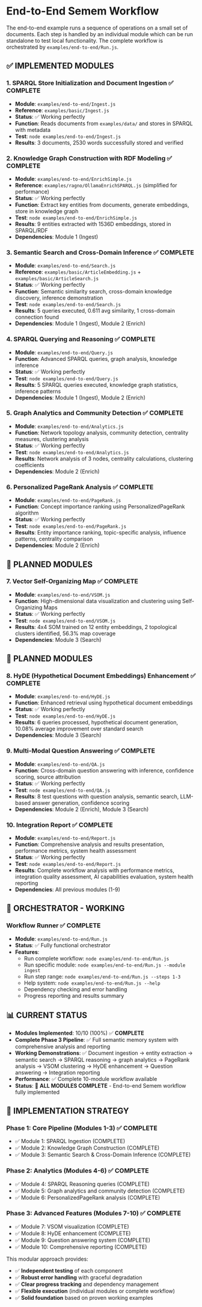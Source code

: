 # End-to-End Semem Workflow

The end-to-end example runs a sequence of operations on a small set of documents. Each step is handled by an individual module which can be run standalone to test local functionality. The complete workflow is orchestrated by `examples/end-to-end/Run.js`.

## ✅ **IMPLEMENTED MODULES**

### 1. SPARQL Store Initialization and Document Ingestion ✅ **COMPLETE**
- **Module**: `examples/end-to-end/Ingest.js` 
- **Reference**: `examples/basic/Ingest.js`
- **Status**: ✅ Working perfectly
- **Function**: Reads documents from `examples/data/` and stores in SPARQL with metadata
- **Test**: `node examples/end-to-end/Ingest.js`
- **Results**: 3 documents, 2530 words successfully stored and verified

### 2. Knowledge Graph Construction with RDF Modeling ✅ **COMPLETE**
- **Module**: `examples/end-to-end/EnrichSimple.js`
- **Reference**: `examples/ragno/OllamaEnrichSPARQL.js` (simplified for performance)
- **Status**: ✅ Working perfectly  
- **Function**: Extract key entities from documents, generate embeddings, store in knowledge graph
- **Test**: `node examples/end-to-end/EnrichSimple.js`
- **Results**: 9 entities extracted with 1536D embeddings, stored in SPARQL/RDF
- **Dependencies**: Module 1 (Ingest)

### 3. Semantic Search and Cross-Domain Inference ✅ **COMPLETE**
- **Module**: `examples/end-to-end/Search.js`
- **Reference**: `examples/basic/ArticleEmbedding.js` + `examples/basic/ArticleSearch.js`
- **Status**: ✅ Working perfectly
- **Function**: Semantic similarity search, cross-domain knowledge discovery, inference demonstration
- **Test**: `node examples/end-to-end/Search.js`
- **Results**: 5 queries executed, 0.611 avg similarity, 1 cross-domain connection found
- **Dependencies**: Module 1 (Ingest), Module 2 (Enrich)

### 4. SPARQL Querying and Reasoning ✅ **COMPLETE**
- **Module**: `examples/end-to-end/Query.js`
- **Function**: Advanced SPARQL queries, graph analysis, knowledge inference
- **Status**: ✅ Working perfectly
- **Test**: `node examples/end-to-end/Query.js`
- **Results**: 5 SPARQL queries executed, knowledge graph statistics, inference patterns
- **Dependencies**: Module 1 (Ingest), Module 2 (Enrich)

### 5. Graph Analytics and Community Detection ✅ **COMPLETE**
- **Module**: `examples/end-to-end/Analytics.js`
- **Function**: Network topology analysis, community detection, centrality measures, clustering analysis
- **Status**: ✅ Working perfectly
- **Test**: `node examples/end-to-end/Analytics.js`
- **Results**: Network analysis of 3 nodes, centrality calculations, clustering coefficients
- **Dependencies**: Module 2 (Enrich)

### 6. Personalized PageRank Analysis ✅ **COMPLETE**
- **Module**: `examples/end-to-end/PageRank.js`
- **Function**: Concept importance ranking using PersonalizedPageRank algorithm
- **Status**: ✅ Working perfectly
- **Test**: `node examples/end-to-end/PageRank.js`
- **Results**: Entity importance ranking, topic-specific analysis, influence patterns, centrality comparison
- **Dependencies**: Module 2 (Enrich)

## 🚧 **PLANNED MODULES**

### 7. Vector Self-Organizing Map ✅ **COMPLETE**
- **Module**: `examples/end-to-end/VSOM.js`
- **Function**: High-dimensional data visualization and clustering using Self-Organizing Maps
- **Status**: ✅ Working perfectly
- **Test**: `node examples/end-to-end/VSOM.js`
- **Results**: 4x4 SOM trained on 12 entity embeddings, 2 topological clusters identified, 56.3% map coverage
- **Dependencies**: Module 3 (Search)

## 🚧 **PLANNED MODULES**

### 8. HyDE (Hypothetical Document Embeddings) Enhancement ✅ **COMPLETE**
- **Module**: `examples/end-to-end/HyDE.js`
- **Function**: Enhanced retrieval using hypothetical document embeddings
- **Status**: ✅ Working perfectly
- **Test**: `node examples/end-to-end/HyDE.js`
- **Results**: 6 queries processed, hypothetical document generation, 10.08% average improvement over standard search
- **Dependencies**: Module 3 (Search)

### 9. Multi-Modal Question Answering ✅ **COMPLETE**
- **Module**: `examples/end-to-end/QA.js`
- **Function**: Cross-domain question answering with inference, confidence scoring, source attribution
- **Status**: ✅ Working perfectly
- **Test**: `node examples/end-to-end/QA.js`
- **Results**: 8 test questions with question analysis, semantic search, LLM-based answer generation, confidence scoring
- **Dependencies**: Module 2 (Enrich), Module 3 (Search)

### 10. Integration Report ✅ **COMPLETE**
- **Module**: `examples/end-to-end/Report.js`
- **Function**: Comprehensive analysis and results presentation, performance metrics, system health assessment
- **Status**: ✅ Working perfectly
- **Test**: `node examples/end-to-end/Report.js`
- **Results**: Complete workflow analysis with performance metrics, integration quality assessment, AI capabilities evaluation, system health reporting
- **Dependencies**: All previous modules (1-9)

## 🚀 **ORCHESTRATOR - WORKING**

### Workflow Runner ✅ **COMPLETE**
- **Module**: `examples/end-to-end/Run.js`
- **Status**: ✅ Fully functional orchestrator
- **Features**:
  - Run complete workflow: `node examples/end-to-end/Run.js`
  - Run specific module: `node examples/end-to-end/Run.js --module ingest`
  - Run step range: `node examples/end-to-end/Run.js --steps 1-3`
  - Help system: `node examples/end-to-end/Run.js --help`
  - Dependency checking and error handling
  - Progress reporting and results summary

## 📊 **CURRENT STATUS**

- **Modules Implemented**: 10/10 (100%) ✅ **COMPLETE**
- **Complete Phase 3 Pipeline**: ✅ Full semantic memory system with comprehensive analysis and reporting
- **Working Demonstrations**: ✅ Document ingestion → entity extraction → semantic search → SPARQL reasoning → graph analytics → PageRank analysis → VSOM clustering → HyDE enhancement → Question answering → Integration reporting
- **Performance**: ✅ Complete 10-module workflow available
- **Status**: 🎉 **ALL MODULES COMPLETE** - End-to-end Semem workflow fully implemented

## 🎯 **IMPLEMENTATION STRATEGY**

### Phase 1: Core Pipeline (Modules 1-3) ✅ **COMPLETE**
- ✅ Module 1: SPARQL Ingestion (COMPLETE)
- ✅ Module 2: Knowledge Graph Construction (COMPLETE)
- ✅ Module 3: Semantic Search & Cross-Domain Inference (COMPLETE)

### Phase 2: Analytics (Modules 4-6) ✅ **COMPLETE**
- ✅ Module 4: SPARQL Reasoning queries (COMPLETE)
- ✅ Module 5: Graph analytics and community detection (COMPLETE)  
- ✅ Module 6: PersonalizedPageRank analysis (COMPLETE)

### Phase 3: Advanced Features (Modules 7-10) ✅ **COMPLETE**
- ✅ Module 7: VSOM visualization (COMPLETE)
- ✅ Module 8: HyDE enhancement (COMPLETE)
- ✅ Module 9: Question answering system (COMPLETE)
- ✅ Module 10: Comprehensive reporting (COMPLETE)

This modular approach provides:
- ✅ **Independent testing** of each component
- ✅ **Robust error handling** with graceful degradation
- ✅ **Clear progress tracking** and dependency management
- ✅ **Flexible execution** (individual modules or complete workflow)
- ✅ **Solid foundation** based on proven working examples